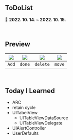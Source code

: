 ## ToDoList ##
📆 **2022. 10. 14. ~ 2022. 10. 15.**

</br>

## Preview

|<img src="https://user-images.githubusercontent.com/80809782/195991676-174b3122-e646-421d-92b2-4a8b500311dd.gif">|<img src="https://user-images.githubusercontent.com/80809782/195991702-bcfd7705-9c6d-4ca7-9a42-aede18ac9076.gif">|<img src="https://user-images.githubusercontent.com/80809782/195991746-9105fe78-c23c-4eed-9ed6-adb97f79162d.gif">|<img src="https://user-images.githubusercontent.com/80809782/195991775-32e88d88-43a9-4359-97a2-9af23380db60.gif">|
|:-:|:-:|:-:|:-:|
|`Add`|`done`|`delete`|`move`|

</br>

## Today I Learned
- ARC
- retain cycle
- UITabelView
  - UITableViewDataSource
  - UITableViewDelegate
- UIAlertController
- UserDefaults
